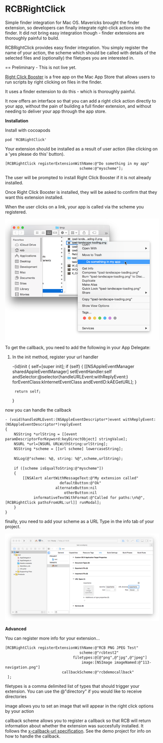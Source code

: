 # RCBRightClick

Simple finder integration for Mac OS.
Mavericks brought the finder extension, so developers can finally integrate right-click actions into the finder.
It did not bring easy integration though - finder extensions are thoroughly painful to build.

RCBRightClick provides easy finder integration. You simply register the name of your action, the scheme which should be called with details of the selected files and (optionally) the filetypes you are interested in.

== Preliminary - This is not live yet.


[Right Click Booster][2] is a free app on the Mac App Store that allows users to run scripts by right clicking on files in the finder.

It uses a finder extension to do this - which is thoroughly painful.

It now offers an interface so that you can add a right click action directly to your app, without the pain of building a full finder extension, and without needing to deliver your app through the app store.

**Installation**

Install with cocoapods

    pod 'RCBRightClick'

Your extension should be installed as a result of user action (like clicking on a 'yes please do this' button).

    [RCBRightClick registerExtensionWithName:@"Do something in my app"
                                      scheme:@"myscheme"];

The user will be prompted to install Right Click Booster if it is not already installed.

Once Right Click Booster is installed, they will be asked to confirm that they want this extension installed.

When the user clicks on a link, your app is called via the scheme you registered.

![Image of simple item](https://raw.githubusercontent.com/ConfusedVorlon/RCBRightClick/master/images/simpleItem.png)

To get the callback, you need to add the following in your App Delegate:

1) In the init method, register your url handler

    -(id)init
    {
        self=[super init];
        if (self)
        {
            [[NSAppleEventManager sharedAppleEventManager] setEventHandler:self
                                                               andSelector:@selector(handleURLEvent:withReplyEvent:)
                                                             forEventClass:kInternetEventClass
                                                                andEventID:kAEGetURL];
        }
        
        return self;
    }

now you can handle the callback

    - (void)handleURLEvent:(NSAppleEventDescriptor*)event withReplyEvent:(NSAppleEventDescriptor*)replyEvent
    {
        NSString *urlString = [[event paramDescriptorForKeyword:keyDirectObject] stringValue];
        NSURL *url=[NSURL URLWithString:urlString];
        NSString *scheme = [[url scheme] lowercaseString];
        
        NSLog(@"scheme: %@, string: %@",scheme,urlString);
        
        if ([scheme isEqualToString:@"myscheme"])
        {
            [[NSAlert alertWithMessageText:@"My extension called"
                             defaultButton:@"Ok"
                           alternateButton:nil
                               otherButton:nil
                 informativeTextWithFormat:@"Called for paths:\n%@",[RCBRightClick pathsFromURL:url]] runModal];
        }
    }

finally, you need to add your scheme as a URL Type in the info tab of your project.

![Image of URL scheme](https://raw.githubusercontent.com/ConfusedVorlon/RCBRightClick/master/images/scheme.png)

**Advanced**


You can register more info for your extension...

    [RCBRightClick registerExtensionWithName:@"RCB PNG JPEG Test"
                                      scheme:@"rcbtest2"
                                   filetypes:@[@"png",@"jpg",@"jpeg"]
                                       image:[NSImage imageNamed:@"113-navigation.png"]
                              callbackScheme:@"rcbdemocallback"
     ];

filetypes is a comma delimited list of types that should trigger your extension. You can use the @"directory" if you would like to receive directories

image allows you to set an image that will appear in the right click options by your action

callback scheme allows you to register a callback so that RCB will return information about whether the extension was succesfully installed. It follows the [x-callback-url specification][1]. See the demo project for info on how to handle the callback.


  [1]: http://x-callback-url.com/
  [2]: https://itunes.apple.com/us/app/right-click-booster/id970432740?mt=12&ign-mpt=uo%3D4
